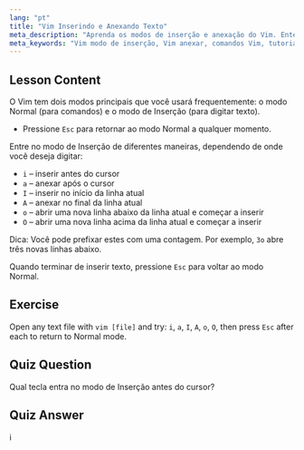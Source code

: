 ```yaml
---
lang: "pt"
title: "Vim Inserindo e Anexando Texto"
meta_description: "Aprenda os modos de inserção e anexação do Vim. Entenda os comandos 'i', 'a', 'I', 'A', 'o', 'O' para edição de texto eficiente. Melhore suas habilidades com Vim agora!"
meta_keywords: "Vim modo de inserção, Vim anexar, comandos Vim, tutorial Vim, editor de texto Linux, Vim para iniciantes, guia Vim, Vim 'i' 'a'"
---
```


## Lesson Content

O Vim tem dois modos principais que você usará frequentemente: o modo Normal (para comandos) e o modo de Inserção (para digitar texto).

- Pressione `Esc` para retornar ao modo Normal a qualquer momento.

Entre no modo de Inserção de diferentes maneiras, dependendo de onde você deseja digitar:

- `i` – inserir antes do cursor
- `a` – anexar após o cursor
- `I` – inserir no início da linha atual
- `A` – anexar no final da linha atual
- `o` – abrir uma nova linha abaixo da linha atual e começar a inserir
- `O` – abrir uma nova linha acima da linha atual e começar a inserir

Dica: Você pode prefixar estes com uma contagem. Por exemplo, `3o` abre três novas linhas abaixo.

Quando terminar de inserir texto, pressione `Esc` para voltar ao modo Normal.

## Exercise

Open any text file with `vim [file]` and try: `i`, `a`, `I`, `A`, `o`, `O`, then press `Esc` after each to return to Normal mode.

## Quiz Question

Qual tecla entra no modo de Inserção antes do cursor?

## Quiz Answer

i
